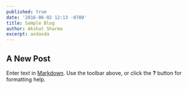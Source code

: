 ```yaml
---
published: true
date: '2016-06-02 12:13 -0700'
title: Sample Blog
author: Akshat Sharma
excerpt: asdasda
---
```

## A New Post

Enter text in [Markdown](http://daringfireball.net/projects/markdown/). Use the toolbar above, or click the **?** button for formatting help.
